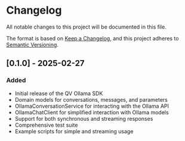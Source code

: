 # Changelog

All notable changes to this project will be documented in this file.

The format is based on [Keep a Changelog](https://keepachangelog.com/en/1.0.0/),
and this project adheres to [Semantic Versioning](https://semver.org/spec/v2.0.0.html).

## [0.1.0] - 2025-02-27

### Added
- Initial release of the QV Ollama SDK
- Domain models for conversations, messages, and parameters
- OllamaConversationService for interacting with the Ollama API
- OllamaChatClient for simplified interaction with Ollama models
- Support for both synchronous and streaming responses
- Comprehensive test suite
- Example scripts for simple and streaming usage 
